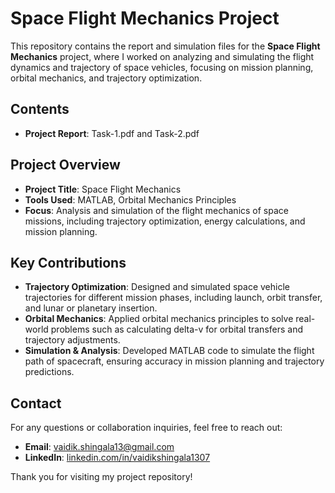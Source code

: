 # Space Flight Mechanics Project

This repository contains the report and simulation files for the **Space Flight Mechanics** project, where I worked on analyzing and simulating the flight dynamics and trajectory of space vehicles, focusing on mission planning, orbital mechanics, and trajectory optimization.

## Contents

- **Project Report**: Task-1.pdf and Task-2.pdf

## Project Overview

- **Project Title**: Space Flight Mechanics
- **Tools Used**: MATLAB, Orbital Mechanics Principles
- **Focus**: Analysis and simulation of the flight mechanics of space missions, including trajectory optimization, energy calculations, and mission planning.

## Key Contributions

- **Trajectory Optimization**: Designed and simulated space vehicle trajectories for different mission phases, including launch, orbit transfer, and lunar or planetary insertion.
- **Orbital Mechanics**: Applied orbital mechanics principles to solve real-world problems such as calculating delta-v for orbital transfers and trajectory adjustments.
- **Simulation & Analysis**: Developed MATLAB code to simulate the flight path of spacecraft, ensuring accuracy in mission planning and trajectory predictions.

## Contact

For any questions or collaboration inquiries, feel free to reach out:

- **Email**: [vaidik.shingala13@gmail.com](mailto:vaidik.shingala13@gmail.com)
- **LinkedIn**: [linkedin.com/in/vaidikshingala1307](https://linkedin.com/in/vaidikshingala1307)

Thank you for visiting my project repository!
